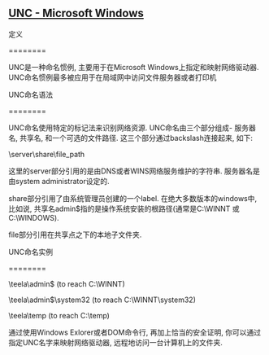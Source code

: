 ## [UNC - Microsoft Windows](https://www.cnblogs.com/awpatp/archive/2010/02/05/1664172.html)

定义

========

UNC是一种命名惯例, 主要用于在Microsoft Windows上指定和映射网络驱动器. UNC命名惯例最多被应用于在局域网中访问文件服务器或者打印机

 

UNC命名语法

========

UNC命名使用特定的标记法来识别网络资源. UNC命名由三个部分组成- 服务器名, 共享名, 和一个可选的文件路径. 这三个部分通过backslash连接起来, 如下:

\\server\share\file_path

 

这里的server部分引用的是由DNS或者WINS网络服务维护的字符串. 服务器名是由system administrator设定的.

 

share部分引用了由系统管理员创建的一个label. 在绝大多数版本的windows中, 比如说, 共享名admin$指的是操作系统安装的根路径(通常是C:\WINNT 或 C:\WINDOWS).

 

file部分引用在共享点之下的本地子文件夹.

 

UNC命名实例

========

\\teela\admin$ (to reach C:\WINNT)

\\teela\admin$\system32 (to reach C:\WINNT\system32)

\\teela\temp (to reach C:\temp)

 

通过使用Windows Exlorer或者DOM命令行, 再加上恰当的安全证明, 你可以通过指定UNC名字来映射网络驱动器, 远程地访问一台计算机上的文件夹.